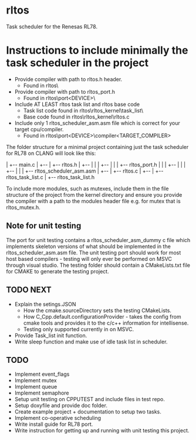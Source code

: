 # rltos
Task scheduler for the Renesas RL78.

# Instructions to include minimally the task scheduler in the project
- Provide compiler with path to rltos.h header.
	- Found in rltos\
- Provide compiler with path to rltos_port.h
	- Found in rltos\port\<DEVICE>\
- Include AT LEAST rltos task list and rltos base code
	- Task list code found in rltos\rltos_kernel\task_list\
	- Base code found in rltos\rltos_kernel\rltos.c
- Include only 1 rltos_scheduler_asm.asm file which is correct for your target cpu/compiler.
	- Found in rltos\port\<DEVICE>\compiler\<TARGET_COMPILER>

The folder structure for a minimal project containing just the task scheduler for RL78 on CLANG will look like this:

<Project>
 |
 +-- main.c
 |    
 +-- <rltos>
	|
	+-- rltos.h
	|
	+-- <port>
	|	|
	|	+-- <RL78>
	|		|
	|		+-- rltos_port.h
	|		|
	|		+-- <compiler>
	|			|
	|			+-- <CLANG>
	|				|
	|				+-- rltos_scheduler_asm.asm
	|
	+-- <rltos_kernel>
		|
		+-- rltos.c
		|
		+-- <task_list>
			|
			+-- rltos_task_list.c
			|
			+-- rltos_task_list.h

To include more modules, such as mutexes, include them in the file structure of the project from the kernel directory and ensure you provide the compiler with a path to the modules header file e.g. for mutex that is rltos_mutex.h.

## Note for unit testing
The port for unit testing contains a rltos_scheduler_asm_dummy c file which implements skeleton versions of what should be implemented in the rltos_scheduler_asm.asm file.
The unit testing port should work for most host based compilers - testing will only ever be performed on MSVC through visual studio.
The testing folder should contain a CMakeLists.txt file for CMAKE to generate the testing project.

## TODO NEXT
- Explain the setings.JSON
	- How the cmake.sourceDirectory sets the testing CMakeLists.
	- How C_Cpp.default.configurationProvider - takes the config from cmake tools and provides it to the c/c++ information for intellisense.
	- Testing only supported currently in on MSVC.
- Provide Task_list init function.
- Write sleep function and make use of idle task list in scheduler.

## TODO
- Implement event_flags
- Implement mutex
- Implement queue
- Implement semaphore
- Setup unit testing on CPPUTEST and include files in test repo.
- Setup doxyfile and provide doc folder.
- Create example project + documentation to setup two tasks.
- Implement co-operative scheduling
- Write install guide for RL78 port.
- Write instruction for getting up and running with unit testing this project.
